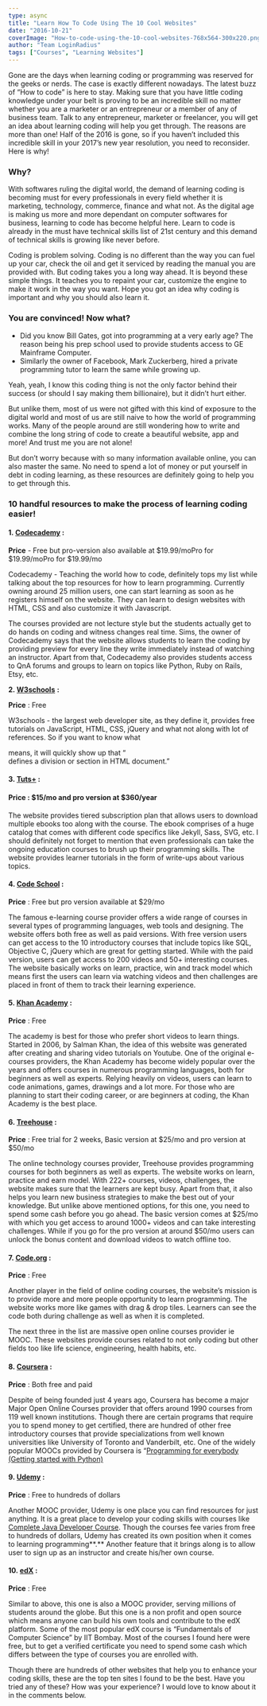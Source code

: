 ```yaml
---
type: async
title: "Learn How To Code Using The 10 Cool Websites"
date: "2016-10-21"
coverImage: "How-to-code-using-the-10-cool-websites-768x564-300x220.png"
author: "Team LoginRadius"
tags: ["Courses", "Learning Websites"]
---
```


Gone are the days when learning coding or programming was reserved for the geeks or nerds. The case is exactly different nowadays. The latest buzz of “How to code” is here to stay. Making sure that you have little coding knowledge under your belt is proving to be an incredible skill no matter whether you are a marketer or an entrepreneur or a member of any of business team. Talk to any entrepreneur, marketer or freelancer, you will get an idea about learning coding will help you get through. The reasons are more than one! Half of the 2016 is gone, so if you haven’t included this incredible skill in your 2017’s new year resolution, you need to reconsider. Here is why!

### **Why?**

With softwares ruling the digital world, the demand of learning coding is becoming must for every professionals in every field whether it is marketing, technology, commerce, finance and what not. As the digital age is making us more and more dependant on computer softwares for business, learning to code has become helpful here. Learn to code is already in the must have technical skills list of 21st century and this demand of technical skills is growing like never before.

Coding is problem solving. Coding is no different than the way you can fuel up your car, check the oil and get it serviced by reading the manual you are provided with. But coding takes you a long way ahead. It is beyond these simple things. It teaches you to repaint your car, customize the engine to make it work in the way you want. Hope you got an idea why coding is important and why you should also learn it.

### **You are convinced! Now what?**

- Did you know Bill Gates, got into programming at a very early age? The reason being his prep school used to provide students access to GE Mainframe Computer.
- Similarly the owner of Facebook, Mark Zuckerberg, hired a private programming tutor to learn the same while growing up.

Yeah, yeah, I know this coding thing is not the only factor behind their success (or should I say making them billionaire), but it didn’t hurt either.

But unlike them, most of us were not gifted with this kind of exposure to the digital world and most of us are still naive to how the world of programming works. Many of the people around are still wondering how to write and combine the long string of code to create a beautiful website, app and more! And trust me you are not alone!

But don’t worry because with so many information available online, you can also master the same. No need to spend a lot of money or put yourself in debt in coding learning, as these resources are definitely going to help you to get through this.

### **10 handful resources to make the process of learning coding easier!**

#### **1. [Codecademy](https://www.codecademy.com/)** **:**

**Price** - Free but pro-version also available at $19.99/moPro for $19.99/moPro for $19.99/mo

Codecademy - Teaching the world how to code, definitely tops my list while talking about the top resources for how to learn programming. Currently owning around 25 million users, one can start learning as soon as he registers himself on the website. They can learn to design websites with HTML, CSS and also customize it with Javascript.

The courses provided are not lecture style but the students actually get to do hands on coding and witness changes real time. Sims, the owner of Codecademy says that the website allows students to learn the coding by providing preview for every line they write immediately instead of watching an instructor. Apart from that, Codecademy also provides students access to QnA forums and groups to learn on topics like Python, Ruby on Rails, Etsy, etc.

**2. [W3schools](https://www.w3schools.com/)** **:**

**Price** : Free

W3schools - the largest web developer site, as they define it, provides free tutorials on JavaScript, HTML, CSS, jQuery and what not along with lot of references. So if you want to know what <div> means, it will quickly show up that “<div> defines a division or section in HTML document.”

#### **3. [Tuts+](https://tutsplus.com/)** **:**

#### **Price** : $15/mo and pro version at $360/year

The website provides tiered subscription plan that allows users to download multiple ebooks too along with the course. The ebook comprises of a huge catalog that comes with different code specifics like Jekyll, Sass, SVG, etc. I should definitely not forget to mention that even professionals can take the ongoing education courses to brush up their programming skills. The website provides learner tutorials in the form of write-ups about various topics.

#### **4. [Code School](https://www.codeschool.com/)** **:**

**Price** : Free but pro version available at $29/mo

The famous e-learning course provider offers a wide range of courses in several types of programming languages, web tools and designing. The website offers both free as well as paid versions. With free version users can get access to the 10 introductory courses that include topics like SQL, Objective C, jQuery which are great for getting started. While with the paid version, users can get access to 200 videos and 50+ interesting courses. The website basically works on learn, practice, win and track model which means first the users can learn via watching videos and then challenges are placed in front of them to track their learning experience.

#### **5. [Khan Academy](https://www.khanacademy.org/)** **:**

**Price** : Free

The academy is best for those who prefer short videos to learn things. Started in 2006, by Salman Khan, the idea of this website was generated after creating and sharing video tutorials on Youtube. One of the original e-courses providers, the Khan Academy has become widely popular over the years and offers courses in numerous programming languages, both for beginners as well as experts. Relying heavily on videos, users can learn to code animations, games, drawings and a lot more. For those who are planning to start their coding career, or are beginners at coding, the Khan Academy is the best place.

#### **6. [Treehouse](https://teamtreehouse.com/)** **:**

**Price** : Free trial for 2 weeks, Basic version at $25/mo and pro version at $50/mo

The online technology courses provider, Treehouse provides programming courses for both beginners as well as experts. The website works on learn, practice and earn model. With 222+ courses, videos, challenges, the website makes sure that the learners are kept busy. Apart from that, it also helps you learn new business strategies to make the best out of your knowledge. But unlike above mentioned options, for this one, you need to spend some cash before you go ahead. The basic version comes at $25/mo with which you get access to around 1000+ videos and can take interesting challenges. While if you go for the pro version at around $50/mo users can unlock the bonus content and download videos to watch offline too.

#### **7. [Code.org](https://code.org/)** **:**

**Price** : Free

Another player in the field of online coding courses, the website’s mission is to provide more and more people opportunity to learn programming. The website works more like games with drag & drop tiles. Learners can see the code both during challenge as well as when it is completed.

The next three in the list are massive open online courses provider ie MOOC. These websites provide courses related to not only coding but other fields too like life science, engineering, health habits, etc.

#### **8. [Coursera](https://www.coursera.org/)** **:**

**Price** : Both free and paid

Despite of being founded just 4 years ago, Coursera has become a major Major Open Online Courses provider that offers around 1990 courses from 119 well known institutions. Though there are certain programs that require you to spend money to get certified, there are hundred of other free introductory courses that provide specializations from well known universities like University of Toronto and Vanderbilt, etc. One of the widely popular MOOCs provided by Coursera is “[Programming for everybody (Getting started with Python)](https://www.coursera.org/learn/python)

#### **9. [Udemy](https://www.udemy.com/)** **:**

**Price** : Free to hundreds of dollars

Another MOOC provider, Udemy is one place you can find resources for just anything. It is a great place to develop your coding skills with courses like [Complete Java Developer Course](https://www.udemy.com/java-the-complete-java-developer-course/). Though the courses fee varies from free to hundreds of dollars, Udemy has created its own position when it comes to learning programming**.** Another feature that it brings along is to allow user to sign up as an instructor and create his/her own course.

#### **10. [edX](https://www.edx.org/)** **:**

**Price** : Free

Similar to above, this one is also a MOOC provider, serving millions of students around the globe. But this one is a non profit and open source which means anyone can build his own tools and contribute to the edX platform. Some of the most popular edX course is “Fundamentals of Computer Science” by IIT Bombay. Most of the courses I found here were free, but to get a verified certificate you need to spend some cash which differs between the type of courses you are enrolled with.

Though there are hundreds of other websites that help you to enhance your coding skills, these are the top ten sites I found to be the best. Have you tried any of these? How was your experience? I would love to know about it in the comments below.
